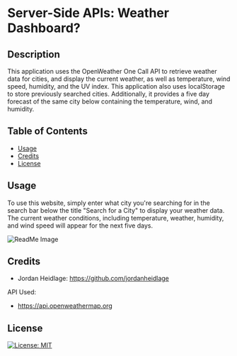 
# Server-Side APIs: Weather Dashboard?


## Description

This application uses the OpenWeather One Call API to retrieve weather data for cities, and display the current weather, as well as temperature, wind speed, humidity, and the UV index. This application also uses localStorage to store previously searched cities. Additionally, it provides a five day forecast of the same city below containing the temperature, wind, and humidity.

## Table of Contents

- [Usage](#usage)
- [Credits](#credits)
- [License](#license)

## Usage

To use this website, simply enter what city you're searching for in the search bar below the title "Search for a City" to display your weather data. The current weather conditions, including temperature, weather, humidity, and wind speed will appear for the next five days.

  ![ReadMe Image](/assets/ReadMe.png)


## Credits

*  Jordan Heidlage:  https://github.com/jordanheidlage


API Used:
*  https://api.openweathermap.org


## License

[![License: MIT](https://img.shields.io/badge/License-MIT-yellow.svg)](https://opensource.org/licenses/MIT)
